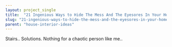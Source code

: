 ```yaml
---
layout: project_single
title:  "21 Ingenious Ways to Hide The Mess And The Eyesores In Your Home"
slug: "21-ingenious-ways-to-hide-the-mess-and-the-eyesores-in-your-home"
parent: "house-interior-ideas"
---
```

Stairs.. Solutions. Nothing for a chaotic person like me..